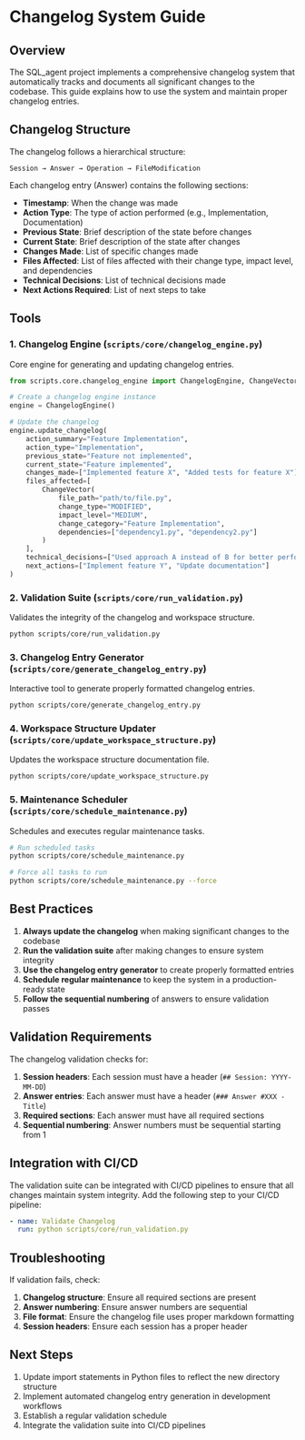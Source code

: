 # Changelog System Guide

## Overview

The SQL_agent project implements a comprehensive changelog system that automatically tracks and documents all significant changes to the codebase. This guide explains how to use the system and maintain proper changelog entries.

## Changelog Structure

The changelog follows a hierarchical structure:

```
Session → Answer → Operation → FileModification
```

Each changelog entry (Answer) contains the following sections:

- **Timestamp**: When the change was made
- **Action Type**: The type of action performed (e.g., Implementation, Documentation)
- **Previous State**: Brief description of the state before changes
- **Current State**: Brief description of the state after changes
- **Changes Made**: List of specific changes made
- **Files Affected**: List of files affected with their change type, impact level, and dependencies
- **Technical Decisions**: List of technical decisions made
- **Next Actions Required**: List of next steps to take

## Tools

### 1. Changelog Engine (`scripts/core/changelog_engine.py`)

Core engine for generating and updating changelog entries.

```python
from scripts.core.changelog_engine import ChangelogEngine, ChangeVector

# Create a changelog engine instance
engine = ChangelogEngine()

# Update the changelog
engine.update_changelog(
    action_summary="Feature Implementation",
    action_type="Implementation",
    previous_state="Feature not implemented",
    current_state="Feature implemented",
    changes_made=["Implemented feature X", "Added tests for feature X"],
    files_affected=[
        ChangeVector(
            file_path="path/to/file.py",
            change_type="MODIFIED",
            impact_level="MEDIUM",
            change_category="Feature Implementation",
            dependencies=["dependency1.py", "dependency2.py"]
        )
    ],
    technical_decisions=["Used approach A instead of B for better performance"],
    next_actions=["Implement feature Y", "Update documentation"]
)
```

### 2. Validation Suite (`scripts/core/run_validation.py`)

Validates the integrity of the changelog and workspace structure.

```bash
python scripts/core/run_validation.py
```

### 3. Changelog Entry Generator (`scripts/core/generate_changelog_entry.py`)

Interactive tool to generate properly formatted changelog entries.

```bash
python scripts/core/generate_changelog_entry.py
```

### 4. Workspace Structure Updater (`scripts/core/update_workspace_structure.py`)

Updates the workspace structure documentation file.

```bash
python scripts/core/update_workspace_structure.py
```

### 5. Maintenance Scheduler (`scripts/core/schedule_maintenance.py`)

Schedules and executes regular maintenance tasks.

```bash
# Run scheduled tasks
python scripts/core/schedule_maintenance.py

# Force all tasks to run
python scripts/core/schedule_maintenance.py --force
```

## Best Practices

1. **Always update the changelog** when making significant changes to the codebase
2. **Run the validation suite** after making changes to ensure system integrity
3. **Use the changelog entry generator** to create properly formatted entries
4. **Schedule regular maintenance** to keep the system in a production-ready state
5. **Follow the sequential numbering** of answers to ensure validation passes

## Validation Requirements

The changelog validation checks for:

1. **Session headers**: Each session must have a header (`## Session: YYYY-MM-DD`)
2. **Answer entries**: Each answer must have a header (`### Answer #XXX - Title`)
3. **Required sections**: Each answer must have all required sections
4. **Sequential numbering**: Answer numbers must be sequential starting from 1

## Integration with CI/CD

The validation suite can be integrated with CI/CD pipelines to ensure that all changes maintain system integrity. Add the following step to your CI/CD pipeline:

```yaml
- name: Validate Changelog
  run: python scripts/core/run_validation.py
```

## Troubleshooting

If validation fails, check:

1. **Changelog structure**: Ensure all required sections are present
2. **Answer numbering**: Ensure answer numbers are sequential
3. **File format**: Ensure the changelog file uses proper markdown formatting
4. **Session headers**: Ensure each session has a proper header

## Next Steps

1. Update import statements in Python files to reflect the new directory structure
2. Implement automated changelog entry generation in development workflows
3. Establish a regular validation schedule
4. Integrate the validation suite into CI/CD pipelines
